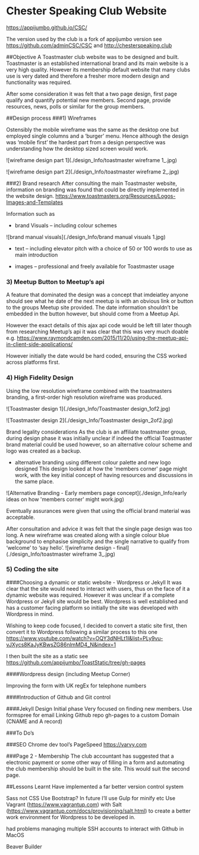 # Chester Speaking Club Website
https://appijumbo.github.io/CSC/


The version used by the club is a fork of appijumbo version see https://github.com/adminCSC/CSC and http://chesterspeaking.club 

##Objective
A Toastmaster club website was to be designed and built. Toastmaster is an established international brand and its main website is a very high quality. However its membership default website that many clubs use is very dated and therefore a fresher more modern design and functionality was required.

After some consideration it was felt that a two page design, first page qualify and quantify potential new members. Second page, provide resources, news, polls or similar for the group members. 

##Design process
###1) Wireframes

Ostensibly the mobile wireframe was the same as the desktop one but employed single columns and a ‘burger’ menu. Hence although the design was ‘mobile first’ the hardest part from a design perspective was understanding how the desktop sized screen would work.


![wireframe design part 1](./design_Info/toastmaster wireframe 1_.jpg)

![wireframe design part 2](./design_Info/toastmaster wireframe 2_.jpg)


###2) Brand research 
After consulting the main Toastmaster website, information on branding was found that could be directly implemented in the website design. https://www.toastmasters.org/Resources/Logos-Images-and-Templates 

Information such as
  * brand Visuals – including colour schemes 

![brand manual visuals](./design_Info/brand manual visuals 1.jpg)

  * text – including elevator pitch with a choice of 50 or 100 words to use as main introduction

  * images – professional and freely available for Toastmaster usage


### 3) Meetup Button to Meetup’s api
A feature that dominated the design was a concept that imdeiatley anyone should see what he date of the next meetup is with an obvious link or button to the groups Meetup site provided. The date information shouldn’t be embedded in the button however, but should come from a Meetup Api.

However the exact details of this ajax api code would be left till later though from researching Meetup’s api  it was clear that this was very much doable e.g. https://www.raymondcamden.com/2015/11/20/using-the-meetup-api-in-client-side-applications/ 

However initially the date would be hard coded, ensuring the CSS worked across platforms first.

### 4) High Fidelity Design
Using the low resolution wireframe combined with the toastmasters branding, a first-order high resolution wireframe was produced.

![Toastmaster design 1](./design_Info/Toastmaster design_1of2.jpg)

![Toastmaster design 2](./design_Info/Toastmaster design_2of2.jpg)

Brand legality considerations
 As the club is an affiliate toastmaster group, during design phase it was initially unclear if indeed the official Toastmaster brand material could be used however, so an alternative colour scheme and logo was created as a backup. 

* alternative branding using different colour palette and new logo designed
This design looked at how the 'members corner' page might work, with the key initial concept of having resources and discussions in the same place.

![Alternative Branding - Early members page concept](./design_Info/early ideas on how 'members corner' might work.jpg)

Eventually assurances were given that using the official brand material was acceptable.

After consultation and advice it was felt that the single page design was too long. A new wireframe was created along with a single colour blue background to enphasise simplicity and the single narrative to qualify from ‘welcome’ to ‘say hello’.
![wireframe design - final](./design_Info/toastmaster wireframe 3_.jpg)


### 5) Coding the site
####Choosing a dynamic or static website - Wordpress or Jekyll
It was clear that the site would need to interact with users, thus on the face of it a dynamic website was required. However it was unclear if a complete Wordpress or Jekyll site would be best. Wordpress is well established and has a customer facing platform so initially the site was developed with Wordpress in mind.

Wishing to keep code focused, I decided to convert a static site first, then convert it to Wordpress following a similar process to this one https://www.youtube.com/watch?v=OQY3dNHLt1I&list=PLy9vu-vJXycs8KaJyKBwsZG86nlmMD4_N&index=1

I then built the site as a static see https://github.com/appijumbo/ToastStatic/tree/gh-pages 

####Wordpress design
(including Meetup Corner)

Improving the form with UK regEx for telephone numbers


####Introduction of Github and Git control

####Jekyll Design
Initial phase Very focused on finding new members.
Use formspree for email
Linking Github repo gh-pages to a custom Domain (CNAME and A record)

###To Do’s

###SEO
Chrome dev tool’s PageSpeed
https://varvy.com

###Page 2 - Membership
The club accountant has suggested that a electronic payment or some other way of filling in a form and automating the club membership should be built in the site. This would suit the second page.



##Lessons Learnt
Have implemented a far better version control system

Sass not CSS
Use Bootstrap?
In future I’ll use Gulp for minify etc
Use Vagrant (https://www.vagrantup.com) with Salt (https://www.vagrantup.com/docs/provisioning/salt.html) to create a better work environment for Wordpress to be developed in.

had problems managing multiple SSH accounts to interact with Github in MacOS


Beaver Builder 

